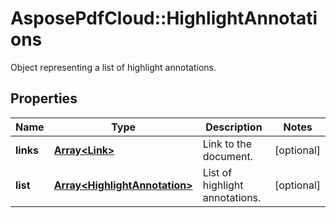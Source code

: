 ﻿# AsposePdfCloud::HighlightAnnotations
Object representing a list of highlight annotations.

## Properties
Name | Type | Description | Notes
------------ | ------------- | ------------- | -------------
**links** | [**Array&lt;Link&gt;**](Link.md) | Link to the document. | [optional] 
**list** | [**Array&lt;HighlightAnnotation&gt;**](HighlightAnnotation.md) | List of highlight annotations. | [optional] 


